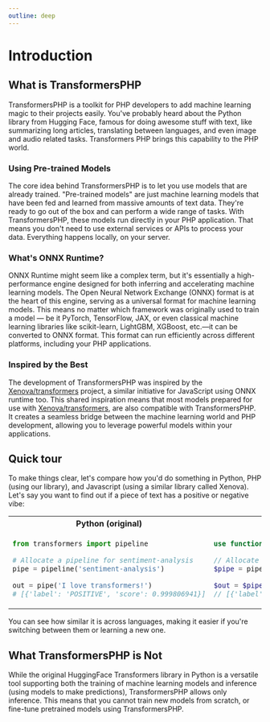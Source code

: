 ```yaml
---
outline: deep
---
```


# Introduction

## What is TransformersPHP

TransformersPHP is a toolkit for PHP developers to add machine learning magic to their projects easily. You've probably
heard about the Python library from Hugging Face, famous for doing awesome stuff with text, like summarizing long
articles, translating between languages, and even image and audio related tasks. Transformers
PHP brings this capability to the PHP world.

### Using Pre-trained Models

The core idea behind TransformersPHP is to let you use models that are already trained. "Pre-trained models" are just
machine learning models that have been fed and learned from massive amounts of text data. They're ready to go out of the
box and can perform a wide range of tasks. With TransformersPHP, these models run directly in your PHP application.
That means you don't need to use external services or APIs to process your data. Everything happens locally, on your
server.

### What's ONNX Runtime?

ONNX Runtime might seem like a complex term, but it's essentially a high-performance engine designed for both
inferring and accelerating machine learning models. The Open Neural Network Exchange (ONNX) format is at the heart of
this engine, serving as a universal format for machine learning models. This means no matter which framework was
originally used to train a model — be it PyTorch, TensorFlow, JAX, or even classical machine learning libraries like
scikit-learn, LightGBM, XGBoost, etc.—it can be converted to ONNX format. This format can run efficiently across
different platforms, including your PHP applications.

### Inspired by the Best

The development of TransformersPHP was inspired by the [Xenova/transformers](https://github.com/xenova/transformers.js)
project, a similar initiative for JavaScript using ONNX runtime too. This shared inspiration means that most models
prepared for use with [Xenova/transformers](https://github.com/xenova/transformers.js), are also compatible with
TransformersPHP. It creates a seamless bridge between the machine learning world and PHP development, allowing you to
leverage powerful models within your applications.

## Quick tour

To make things clear, let's compare how you'd do something in Python, PHP (using our library), and Javascript (using a
similar library called Xenova). Let's say you want to find out if a piece of text has a positive or negative vibe:

<table>
<tr>

<th align="center"><b>Python (original)</b></th>
<th align="center"><b>PHP (ours)</b></th>
<th align="center"><b>Javascript (Xenova)</b></th>

</tr>

<tr>
<td>

```python
from transformers import pipeline

# Allocate a pipeline for sentiment-analysis
pipe = pipeline('sentiment-analysis')

out = pipe('I love transformers!')
# [{'label': 'POSITIVE', 'score': 0.999806941}]
```

</td>
<td>

```php
use function Codewithkyrian\Transformers\Pipelines\pipeline;

// Allocate a pipeline for sentiment-analysis
$pipe = pipeline('sentiment-analysis');

$out = $pipe('I love transformers!');
// [{'label': 'POSITIVE', 'score': 0.999808732}]
```

</td>
<td>

```javascript
import {pipeline} from '@xenova/transformers';

// Allocate a pipeline for sentiment-analysis
let pipe = await pipeline('sentiment-analysis');

let out = await pipe('I love transformers!');
// [{'label': 'POSITIVE', 'score': 0.999817686}]
```

</td>
</tr>
</table>

You can see how similar it is across languages, making it easier if you're switching between them or learning a new one.

## What TransformersPHP is Not

While the original HuggingFace Transformers library in Python is a versatile tool supporting both the training of
machine learning models and inference (using models to make predictions), TransformersPHP allows only inference. This
means that you cannot train new models from scratch, or fine-tune pretrained models using TransformersPHP.